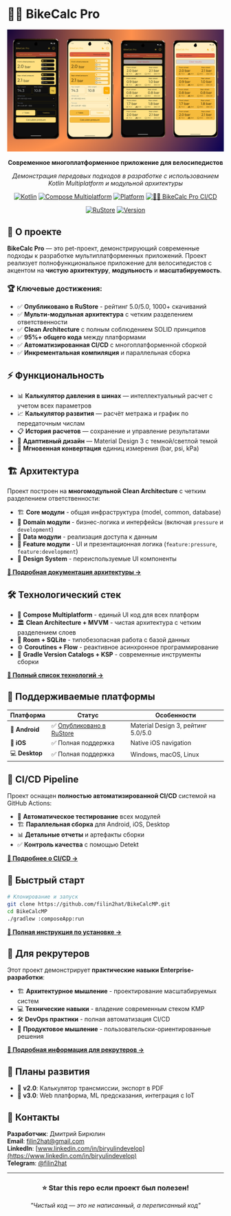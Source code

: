 # 🚴‍♂️ BikeCalc Pro

<div align="center">

![BikeCalc Pro](screenshots/BikeCalc_Pro_Wallpaper.png)

**Современное многоплатформенное приложение для велосипедистов**

*Демонстрация передовых подходов в разработке с использованием Kotlin Multiplatform и модульной архитектуры*

[![Kotlin](https://img.shields.io/badge/kotlin-2.2.0-blue.svg?logo=kotlin)](https://kotlinlang.org)
[![Compose Multiplatform](https://img.shields.io/badge/Compose%20Multiplatform-1.8.2-4285F4.svg?logo=jetpackcompose)](https://www.jetbrains.com/lp/compose-multiplatform/)
[![Platform](https://img.shields.io/badge/platform-Android%20%7C%20iOS%20%7C%20Desktop-green.svg)](https://kotlinlang.org/docs/multiplatform-mobile-getting-started.html)
[![🚴‍♂️ BikeCalc Pro CI/CD](https://github.com/filin2hat/BikeCalcMP/actions/workflows/main.yml/badge.svg?branch=master)](https://github.com/filin2hat/BikeCalcMP/actions/workflows/main.yml)

[![RuStore](https://img.shields.io/badge/RuStore-5.0⭐_1k+_downloads-FF6B35?logo=android)](https://www.rustore.ru/catalog/app/dev.filinhat.bikecalc)
[![Version](https://img.shields.io/badge/Version-3.2.0-brightgreen)](https://www.rustore.ru/catalog/app/dev.filinhat.bikecalc)

</div>

## 🎯 О проекте

**BikeCalc Pro** — это pet-проект, демонстрирующий современные подходы к разработке мультиплатформенных приложений. Проект реализует полнофункциональное приложение для велосипедистов с акцентом на **чистую архитектуру**, **модульность** и **масштабируемость**.

### 🏆 Ключевые достижения:
- ✅ **Опубликовано в RuStore** - рейтинг 5.0/5.0, 1000+ скачиваний
- ✅ **Мульти-модульная архитектура** с четким разделением ответственности
- ✅ **Clean Architecture** с полным соблюдением SOLID принципов  
- ✅ **95%+ общего кода** между платформами
- ✅ **Автоматизированная CI/CD** с многоплатформенной сборкой
- ✅ **Инкрементальная компиляция** и параллельная сборка

## ⚡ Функциональность

- 📊 **Калькулятор давления в шинах** — интеллектуальный расчет с учетом всех параметров
- 📈 **Калькулятор развития** — расчёт метража и график по передаточным числам
- 📋 **История расчетов** — сохранение и управление результатами
- 🎨 **Адаптивный дизайн** — Material Design 3 с темной/светлой темой
- 🔄 **Мгновенная конвертация** единиц измерения (bar, psi, kPa)

## 🏗️ Архитектура

Проект построен на **многомодульной Clean Architecture** с четким разделением ответственности:

- 🏗️ **Core модули** - общая инфраструктура (model, common, database)  
- 🎯 **Domain модули** - бизнес-логика и интерфейсы (включая `pressure` и `development`)
- 💾 **Data модули** - реализация доступа к данным
- 🎨 **Feature модули** - UI и презентационная логика (`feature:pressure`, `feature:development`)
- 🎪 **Design System** - переиспользуемые UI компоненты

**[📖 Подробная документация архитектуры →](docs/ARCHITECTURE.md)**

## 🛠️ Технологический стек

- 🎨 **Compose Multiplatform** - единый UI код для всех платформ
- 🏛️ **Clean Architecture + MVVM** - чистая архитектура с четким разделением слоев  
- 💾 **Room + SQLite** - типобезопасная работа с базой данных
- ⚙️ **Coroutines + Flow** - реактивное асинхронное программирование
- 🔧 **Gradle Version Catalogs + KSP** - современные инструменты сборки

**[📖 Полный список технологий →](docs/ARCHITECTURE.md#-технологический-стек)**

## 📱 Поддерживаемые платформы

| Платформа | Статус | Особенности |
|-----------|---------|-------------|
| 🤖 **Android** | ✅ [Опубликовано в RuStore](https://www.rustore.ru/catalog/app/dev.filinhat.bikecalc) | Material Design 3, рейтинг 5.0/5.0 |
| 🍎 **iOS** | ✅ Полная поддержка | Native iOS navigation |  
| 💻 **Desktop** | ✅ Полная поддержка | Windows, macOS, Linux |

## 🚀 CI/CD Pipeline

Проект оснащен **полностью автоматизированной CI/CD** системой на GitHub Actions:

- 🧪 **Автоматическое тестирование** всех модулей
- 🏗️ **Параллельная сборка** для Android, iOS, Desktop  
- 📊 **Детальные отчеты** и артефакты сборки
- ✅ **Контроль качества** с помощью Detekt

**[📖 Подробнее о CI/CD →](docs/CI_CD.md)**

## 🚀 Быстрый старт

```bash
# Клонирование и запуск
git clone https://github.com/filin2hat/BikeCalcMP.git
cd BikeCalcMP
./gradlew :composeApp:run
```

**[📖 Полная инструкция по установке →](docs/SETUP.md)**

## 💼 Для рекрутеров

Этот проект демонстрирует **практические навыки Enterprise-разработки**:

- 🏗️ **Архитектурное мышление** - проектирование масштабируемых систем
- 💻 **Технические навыки** - владение современным стеком KMP
- 🛠️ **DevOps практики** - полная автоматизация CI/CD  
- 🎯 **Продуктовое мышление** - пользовательски-ориентированные решения

**[📖 Подробная информация для рекрутеров →](docs/FOR_RECRUITERS.md)**

## 🔮 Планы развития

- 🔧 **v2.0**: Калькулятор трансмиссии, экспорт в PDF
- 🚀 **v3.0**: Web платформа, ML предсказания, интеграция с IoT

## 👥 Контакты

**Разработчик**: Дмитрий Бирюлин  
**Email**: filin2hat@gmail.com  
**LinkedIn**: [www.linkedin.com/in/biryulindevelop](https://www.linkedin.com/in/biryulindevelop)  
**Telegram**: [@filin2hat](https://t.me/filin2hat)

---

<div align="center">

### ⭐ Star this repo если проект был полезен!

*"Чистый код — это не написанный, а переписанный код"*

</div>
